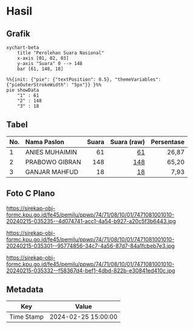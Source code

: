 # Hasil

## Grafik

```mermaid
xychart-beta
    title "Perolehan Suara Nasional"
    x-axis [01, 02, 03]
    y-axis "Suara" 0 --> 148
    bar [61, 148, 18]
```

```mermaid
%%{init: {"pie": {"textPosition": 0.5}, "themeVariables": {"pieOuterStrokeWidth": "5px"}} }%%
pie showData
    "1" : 61
    "2" : 148
    "3" : 18
```

## Tabel

| No. | Nama Paslon    | Suara | Suara (raw) | Persentase |
|:--- |:-------------- | -----:| -----------:| ----------:|
| 1   | ANIES MUHAIMIN | 61    | [61][p-1]   | 26,87      |
| 2   | PRABOWO GIBRAN | 148   | [148][p-2]  | 65,20      |
| 3   | GANJAR MAHFUD  | 18    | [18][p-3]   | 7,93       |


[p-1]: https://github.com/gigit-pemilu/pemilu-2024/blob/main/pilpres/hitung-suara/sub/74-sulawesi-tenggara/sub/71-kota-kendari/sub/08-kadia/sub/1001-kadia/sub/010-tps/sub/paslon-1.txt
[p-2]: https://github.com/gigit-pemilu/pemilu-2024/blob/main/pilpres/hitung-suara/sub/74-sulawesi-tenggara/sub/71-kota-kendari/sub/08-kadia/sub/1001-kadia/sub/010-tps/sub/paslon-2.txt
[p-3]: https://github.com/gigit-pemilu/pemilu-2024/blob/main/pilpres/hitung-suara/sub/74-sulawesi-tenggara/sub/71-kota-kendari/sub/08-kadia/sub/1001-kadia/sub/010-tps/sub/paslon-3.txt

## Foto C Plano

https://sirekap-obj-formc.kpu.go.id/fe45/pemilu/ppwp/74/71/08/10/01/7471081001010-20240215-035235--4d074741-acc1-4a54-b927-a20c5f3b6443.jpg

https://sirekap-obj-formc.kpu.go.id/fe45/pemilu/ppwp/74/71/08/10/01/7471081001010-20240215-035301--95774856-34c7-4a56-87d7-84a1fcbeb7e3.jpg

https://sirekap-obj-formc.kpu.go.id/fe45/pemilu/ppwp/74/71/08/10/01/7471081001010-20240215-035332--f58367d4-bef1-4dbd-822b-e30841ed410c.jpg


## Metadata

| Key        | Value               |
| ---------- | ------------------- |
| Time Stamp | 2024-02-25 15:00:00 |



